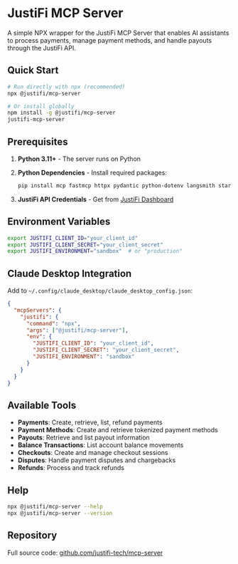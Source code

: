# JustiFi MCP Server

A simple NPX wrapper for the JustiFi MCP Server that enables AI assistants to process payments, manage payment methods, and handle payouts through the JustiFi API.

## Quick Start

```bash
# Run directly with npx (recommended)
npx @justifi/mcp-server

# Or install globally
npm install -g @justifi/mcp-server
justifi-mcp-server
```

## Prerequisites

1. **Python 3.11+** - The server runs on Python
2. **Python Dependencies** - Install required packages:
   ```bash
   pip install mcp fastmcp httpx pydantic python-dotenv langsmith starlette uvicorn
   ```

3. **JustiFi API Credentials** - Get from [JustiFi Dashboard](https://dashboard.justifi.ai)

## Environment Variables

```bash
export JUSTIFI_CLIENT_ID="your_client_id"
export JUSTIFI_CLIENT_SECRET="your_client_secret"
export JUSTIFI_ENVIRONMENT="sandbox"  # or "production"
```

## Claude Desktop Integration

Add to `~/.config/claude_desktop/claude_desktop_config.json`:

```json
{
  "mcpServers": {
    "justifi": {
      "command": "npx",
      "args": ["@justifi/mcp-server"],
      "env": {
        "JUSTIFI_CLIENT_ID": "your_client_id",
        "JUSTIFI_CLIENT_SECRET": "your_client_secret",
        "JUSTIFI_ENVIRONMENT": "sandbox"
      }
    }
  }
}
```

## Available Tools

- **Payments**: Create, retrieve, list, refund payments
- **Payment Methods**: Create and retrieve tokenized payment methods  
- **Payouts**: Retrieve and list payout information
- **Balance Transactions**: List account balance movements
- **Checkouts**: Create and manage checkout sessions
- **Disputes**: Handle payment disputes and chargebacks
- **Refunds**: Process and track refunds

## Help

```bash
npx @justifi/mcp-server --help
npx @justifi/mcp-server --version
```

## Repository

Full source code: [github.com/justifi-tech/mcp-server](https://github.com/justifi-tech/mcp-server) 